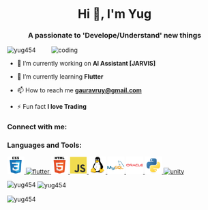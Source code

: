 <h1 align="center">Hi 👋, I'm Yug</h1>
<h3 align="center">A passionate to 'Develope/Understand' new things</h3>

<img align="right" alt="coding" width="400" src="https://cdn.dribbble.com/users/906441/screenshots/2194312/fbdribbble2.gif">

<p align="left"> <img src="https://komarev.com/ghpvc/?username=yug454&label=Profile%20views&color=0e75b6&style=flat" alt="yug454" /> </p>

- 🔭 I’m currently working on **AI Assistant [JARVIS]**

- 🌱 I’m currently learning **Flutter**

- 📫 How to reach me **gauravruy@gmail.com**

- ⚡ Fun fact **I love Trading**

<h3 align="left">Connect with me:</h3>
<p align="left">
</p>

<h3 align="left">Languages and Tools:</h3>
<p align="left"> <a href="https://www.w3schools.com/css/" target="_blank" rel="noreferrer"> <img src="https://raw.githubusercontent.com/devicons/devicon/master/icons/css3/css3-original-wordmark.svg" alt="css3" width="40" height="40"/> </a> <a href="https://flutter.dev" target="_blank" rel="noreferrer"> <img src="https://www.vectorlogo.zone/logos/flutterio/flutterio-icon.svg" alt="flutter" width="40" height="40"/> </a> <a href="https://www.w3.org/html/" target="_blank" rel="noreferrer"> <img src="https://raw.githubusercontent.com/devicons/devicon/master/icons/html5/html5-original-wordmark.svg" alt="html5" width="40" height="40"/> </a> <a href="https://developer.mozilla.org/en-US/docs/Web/JavaScript" target="_blank" rel="noreferrer"> <img src="https://raw.githubusercontent.com/devicons/devicon/master/icons/javascript/javascript-original.svg" alt="javascript" width="40" height="40"/> </a> <a href="https://www.linux.org/" target="_blank" rel="noreferrer"> <img src="https://raw.githubusercontent.com/devicons/devicon/master/icons/linux/linux-original.svg" alt="linux" width="40" height="40"/> </a> <a href="https://www.mysql.com/" target="_blank" rel="noreferrer"> <img src="https://raw.githubusercontent.com/devicons/devicon/master/icons/mysql/mysql-original-wordmark.svg" alt="mysql" width="40" height="40"/> </a> <a href="https://www.oracle.com/" target="_blank" rel="noreferrer"> <img src="https://raw.githubusercontent.com/devicons/devicon/master/icons/oracle/oracle-original.svg" alt="oracle" width="40" height="40"/> </a> <a href="https://www.python.org" target="_blank" rel="noreferrer"> <img src="https://raw.githubusercontent.com/devicons/devicon/master/icons/python/python-original.svg" alt="python" width="40" height="40"/> </a> <a href="https://unity.com/" target="_blank" rel="noreferrer"> <img src="https://www.vectorlogo.zone/logos/unity3d/unity3d-icon.svg" alt="unity" width="40" height="40"/> </a> </p>

<p><img align="left" src="https://github-readme-stats.vercel.app/api/top-langs?username=yug454&show_icons=true&locale=en&layout=compact" alt="yug454" /></p>

<p>&nbsp;<img align="center" src="https://github-readme-stats.vercel.app/api?username=yug454&show_icons=true&locale=en" alt="yug454" /></p>

<p><img align="center" src="https://github-readme-streak-stats.herokuapp.com/?user=yug454&" alt="yug454" /></p>
